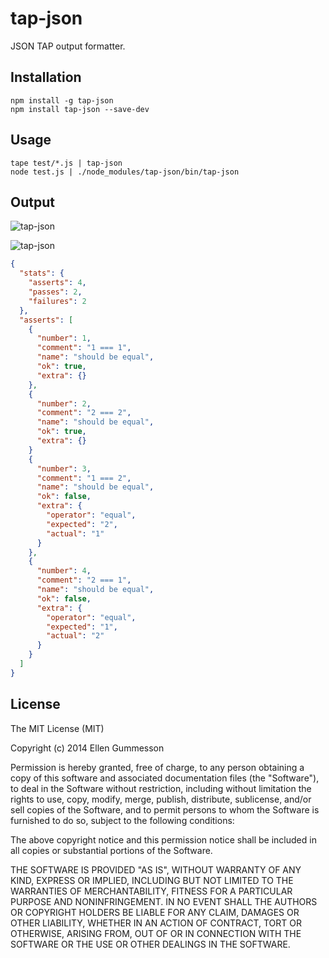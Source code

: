 # tap-json

JSON TAP output formatter.

## Installation

~~~ text
npm install -g tap-json
npm install tap-json --save-dev
~~~

## Usage

~~~ text
tape test/*.js | tap-json
node test.js | ./node_modules/tap-json/bin/tap-json
~~~

## Output

![tap-json](http://i.imgur.com/LvDpOuz.png)

![tap-json](http://i.imgur.com/hSytjmn.png)

~~~ json
{
  "stats": {
    "asserts": 4,
    "passes": 2,
    "failures": 2
  },
  "asserts": [
    {
      "number": 1,
      "comment": "1 === 1",
      "name": "should be equal",
      "ok": true,
      "extra": {}
    },
    {
      "number": 2,
      "comment": "2 === 2",
      "name": "should be equal",
      "ok": true,
      "extra": {}
    }
    {
      "number": 3,
      "comment": "1 === 2",
      "name": "should be equal",
      "ok": false,
      "extra": {
        "operator": "equal",
        "expected": "2",
        "actual": "1"
      }
    },
    {
      "number": 4,
      "comment": "2 === 1",
      "name": "should be equal",
      "ok": false,
      "extra": {
        "operator": "equal",
        "expected": "1",
        "actual": "2"
      }
    }
  ]
}
~~~

## License

The MIT License (MIT)

Copyright (c) 2014 Ellen Gummesson

Permission is hereby granted, free of charge, to any person obtaining a copy
of this software and associated documentation files (the "Software"), to deal
in the Software without restriction, including without limitation the rights
to use, copy, modify, merge, publish, distribute, sublicense, and/or sell
copies of the Software, and to permit persons to whom the Software is
furnished to do so, subject to the following conditions:

The above copyright notice and this permission notice shall be included in
all copies or substantial portions of the Software.

THE SOFTWARE IS PROVIDED "AS IS", WITHOUT WARRANTY OF ANY KIND, EXPRESS OR
IMPLIED, INCLUDING BUT NOT LIMITED TO THE WARRANTIES OF MERCHANTABILITY,
FITNESS FOR A PARTICULAR PURPOSE AND NONINFRINGEMENT. IN NO EVENT SHALL THE
AUTHORS OR COPYRIGHT HOLDERS BE LIABLE FOR ANY CLAIM, DAMAGES OR OTHER
LIABILITY, WHETHER IN AN ACTION OF CONTRACT, TORT OR OTHERWISE, ARISING FROM,
OUT OF OR IN CONNECTION WITH THE SOFTWARE OR THE USE OR OTHER DEALINGS IN
THE SOFTWARE.

